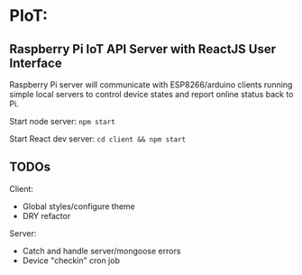 # PIoT:
## Raspberry Pi IoT API Server with ReactJS User Interface

Raspberry Pi server will communicate with ESP8266/arduino clients running simple local servers to control device states and report online status back to Pi.


Start node server:
```npm start```

Start React dev server:
```cd client && npm start```

## TODOs
Client:
* Global styles/configure theme
* DRY refactor

Server:
* Catch and handle server/mongoose errors
* Device "checkin" cron job
